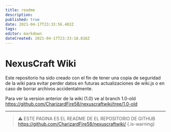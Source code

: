 ```yaml
---
title: readme
description: 
published: true
date: 2021-04-17T23:33:56.402Z
tags: 
editor: markdown
dateCreated: 2021-04-17T23:33:18.818Z
---
```


# NexusCraft Wiki
Este repositorio ha sido creado con el fin de tener una copia de seguridad de la wiki para evitar perder datos en futuras actualizaciones de wiki.js o en caso de borrar archivos accidentalmente.

Para ver la version anterior de la wiki (1.0) ve al branch 1.0-old https://github.com/CharizardFire58/nexuscraftwiki/tree/1.0-old

---

> :warning: ESTE PAGINA ES EL README DE EL REPOSITORIO DE GITHUB
> https://github.com/CharizardFire58/nexuscraftwiki/
{.is-warning}
